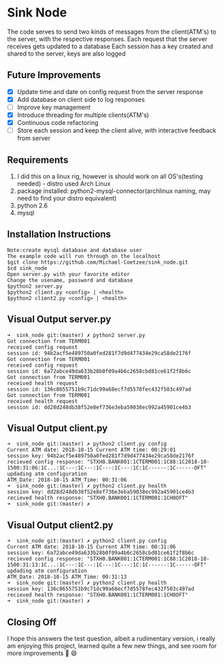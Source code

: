# Sink Node

The code serves to send two kinds of messages from the client(ATM's) to the server, with the respective responses.
Each request that the server receives gets updated to a database
Each session has a key created and shared to the server, keys are also logged 

## Future Improvements

- [x] Update time and date on config request from the server response
- [x] Add database on client side to log responses
- [ ] Improve key management
- [x] Introduce threading for multiple clients(ATM's)
- [x] Continuous code refactoring
- [ ] Store each session and keep the client alive, with interactive feedback from server

## Requirements

1. I did this on a linux rig, however is should work on all OS's(testing needed) - distro used Arch Linux
2. package installed: python2-mysql-connector(archlinux naming, may need to find your distro equivalent)
3. python 2.6
4. mysql

## Installation Instructions

```
Note:create mysql database and database user
The example code will run through on the localhost
$git clone https://github.com/Michael-Coetzee/sink_node.git
$cd sink_node
Open server.py with your favorite editor
Change the usename, password and database
$python2 server.py
$python2 client.py <config> | <health>
$python2 client2.py <config> | <health>
```

## Visual Output server.py

```
➜  sink_node git:(master) ✗ python2 server.py
Got connection from TERM001
received config request
session id: 94b2acf5e489750a0fed281f7d9d477434e29ca58de2176f
Got connection from TERM001
received config request
session id: 6a72abce49da633b28b0f09a4b6c2658cbd81ce61f2f8b6c
Got connection from TERM001
received health request
session id: 136c8655751b9c71dc99a68ecf7d5578fec432f503c497ad
Got connection from TERM001
received health request
session id: dd28d248db38f52e8ef736e3eba59038ec992a45901ce4b3
```
## Visual Output client.py

```
➜  sink_node git:(master) ✗ python2 client.py config
Current ATM date: 2018-10-15 Current ATM time: 00:29:01
session key: 94b2acf5e489750a0fed281f7d9d477434e29ca58de2176f
recieved config response: "STXH0.BANK001:1CTERM001:1C88:1C2018-10-1500:31:06:1C...:1C---:1C---:1C---:1C---:1C:1C------:1C------OFT"
updading atm configuration
ATM_Date: 2018-10-15 ATM_Time: 00:31:06
➜  sink_node git:(master) ✗ python2 client.py health
session key: dd28d248db38f52e8ef736e3eba59038ec992a45901ce4b3
recieved health response: "STXH0.BANK001:1CTERM001:1CH0OFT"
➜  sink_node git:(master) ✗ 
```

## Visual Output client2.py

```
➜  sink_node git:(master) ✗ python2 client.py config                                        
Current ATM date: 2018-10-15 Current ATM time: 00:31:06
session key: 6a72abce49da633b28b0f09a4b6c2658cbd81ce61f2f8b6c
recieved config response: "STXH0.BANK001:1CTERM001:1C88:1C2018-10-1500:31:13:1C...:1C---:1C---:1C---:1C---:1C:1C------:1C------OFT"
updading atm configuration
ATM_Date: 2018-10-15 ATM_Time: 00:31:13
➜  sink_node git:(master) ✗ python2 client.py health
session key: 136c8655751b9c71dc99a68ecf7d5578fec432f503c497ad
recieved health response: "STXH0.BANK001:1CTERM001:1CH0OFT"
➜  sink_node git:(master) ✗ 
```

## Closing Off
I hope this answers the test question, albeit a rudimentary version, i really am enjoying this project, learned quite a few new things, and see room for more improvements  :muscle:  :smile: